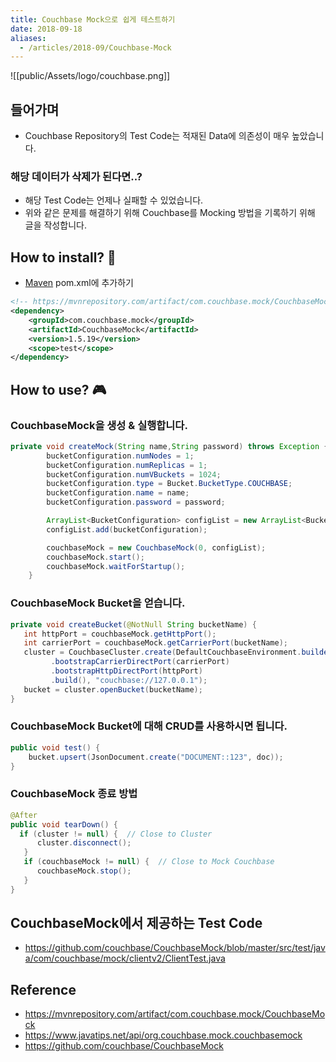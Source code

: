 ```yaml
---
title: Couchbase Mock으로 쉽게 테스트하기
date: 2018-09-18
aliases: 
  - /articles/2018-09/Couchbase-Mock
---
```


![[public/Assets/logo/couchbase.png]]

## 들어가며
- Couchbase Repository의 Test Code는 적재된 Data에 의존성이 매우 높았습니다.

### 해당 데이터가 삭제가 된다면..?
- 해당 Test Code는 언제나 실패할 수 있었습니다.
- 위와 같은 문제를 해결하기 위해 Couchbase를 Mocking 방법을 기록하기 위해 글을 작성합니다.



## How to install? 🧐
- [Maven](https://mvnrepository.com/artifact/com.couchbase.mock/CouchbaseMock) pom.xml에 추가하기

```xml
<!-- https://mvnrepository.com/artifact/com.couchbase.mock/CouchbaseMock -->
<dependency>
    <groupId>com.couchbase.mock</groupId>
    <artifactId>CouchbaseMock</artifactId>
    <version>1.5.19</version>
    <scope>test</scope>
</dependency>
```


## How to use? 🎮
### CouchbaseMock을 생성 & 실행합니다.

```java
private void createMock(String name,String password) throws Exception {
        bucketConfiguration.numNodes = 1;
        bucketConfiguration.numReplicas = 1;
        bucketConfiguration.numVBuckets = 1024;
        bucketConfiguration.type = Bucket.BucketType.COUCHBASE;
        bucketConfiguration.name = name;
        bucketConfiguration.password = password;

        ArrayList<BucketConfiguration> configList = new ArrayList<BucketConfiguration>();
        configList.add(bucketConfiguration);

        couchbaseMock = new CouchbaseMock(0, configList);
        couchbaseMock.start();
        couchbaseMock.waitForStartup();
    }
```

### CouchbaseMock Bucket을 얻습니다.

```java
private void createBucket(@NotNull String bucketName) {
   int httpPort = couchbaseMock.getHttpPort();
   int carrierPort = couchbaseMock.getCarrierPort(bucketName);
   cluster = CouchbaseCluster.create(DefaultCouchbaseEnvironment.builder()
         .bootstrapCarrierDirectPort(carrierPort)
         .bootstrapHttpDirectPort(httpPort)
         .build(), "couchbase://127.0.0.1");
   bucket = cluster.openBucket(bucketName);
}
```


### CouchbaseMock Bucket에 대해 CRUD를 사용하시면 됩니다.
```java
public void test() {
    bucket.upsert(JsonDocument.create("DOCUMENT::123", doc));
}
```

### CouchbaseMock 종료 방법
```java
@After
public void tearDown() {
  if (cluster != null) {  // Close to Cluster
      cluster.disconnect();
   }
   if (couchbaseMock != null) {  // Close to Mock Couchbase
      couchbaseMock.stop();
   }
}
```

## CouchbaseMock에서 제공하는 Test Code
- <https://github.com/couchbase/CouchbaseMock/blob/master/src/test/java/com/couchbase/mock/clientv2/ClientTest.java>


## Reference
- <https://mvnrepository.com/artifact/com.couchbase.mock/CouchbaseMock>
- <https://www.javatips.net/api/org.couchbase.mock.couchbasemock>
- <https://github.com/couchbase/CouchbaseMock>

